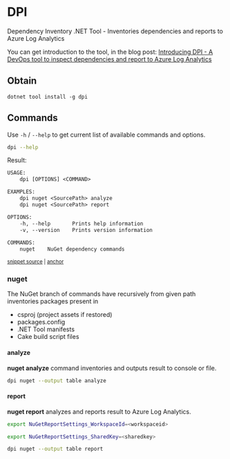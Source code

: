# DPI

Dependency Inventory .NET Tool - Inventories dependencies and reports to Azure Log Analytics

You can get introduction to the tool, in the blog post: [Introducing DPI - A DevOps tool to inspect dependencies and report to Azure Log Analytics](https://www.devlead.se/posts/2021/2021-03-20-introducing-dpi)

## Obtain

`dotnet tool install -g dpi`

## Commands

Use `-h` / `--help` to get current list of available commands and options.

```bash
dpi --help
```

Result:

<!-- snippet: IntegrationTest.Run_args=--help.verified.txt -->
<a id='snippet-IntegrationTest.Run_args=--help.verified.txt'></a>
```txt
USAGE:
    dpi [OPTIONS] <COMMAND>

EXAMPLES:
    dpi nuget <SourcePath> analyze
    dpi nuget <SourcePath> report

OPTIONS:
    -h, --help       Prints help information   
    -v, --version    Prints version information
                                               
COMMANDS:
    nuget    NuGet dependency commands
```
<sup><a href='/src/Tests/IntegrationTest.Run_args=--help.verified.txt#L1-L14' title='Snippet source file'>snippet source</a> | <a href='#snippet-IntegrationTest.Run_args=--help.verified.txt' title='Start of snippet'>anchor</a></sup>
<!-- endSnippet -->


### nuget

The NuGet branch of commands have recursively from given path inventories packages present in

* csproj (project assets if restored)
* packages.config
* .NET Tool manifests
* Cake build script files

#### analyze

**nuget analyze** command inventories and outputs result to console or file.

```bash
dpi nuget --output table analyze
```

#### report

**nuget report** analyzes and reports result to Azure Log Analytics.

```bash
export NuGetReportSettings_WorkspaceId=<workspaceid>

export NuGetReportSettings_SharedKey=<sharedkey>

dpi nuget --output table report
```
